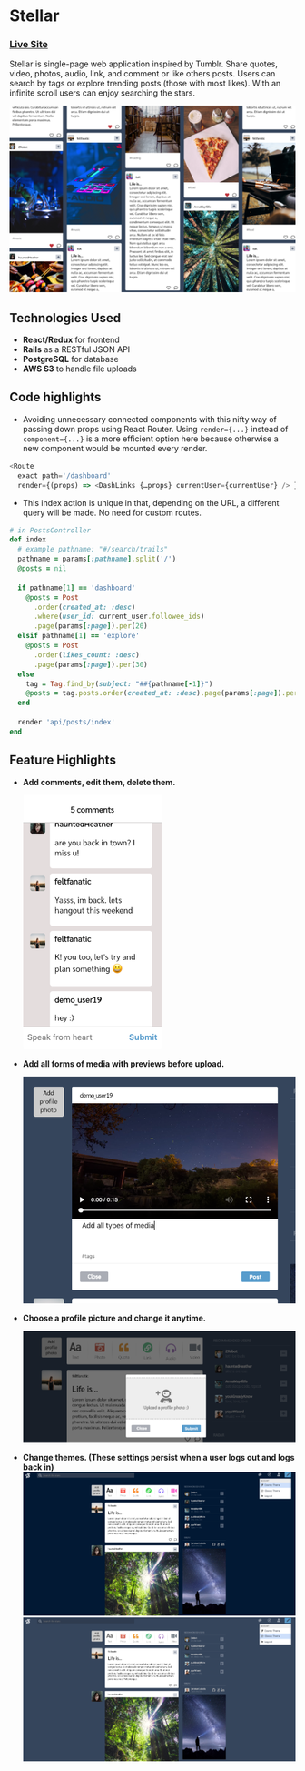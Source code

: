 # Stellar
### [Live Site](https://stellar-aa.herokuapp.com/)  
  
Stellar is single-page web application inspired by Tumblr. Share quotes, video, photos, audio, link, and comment or like others posts. Users can search by tags or explore trending posts (those with most likes). With an infinite scroll users can enjoy searching the stars.
  
![Posts layout](app/assets/images/posts.png?raw=true)

## Technologies Used
+ **React/Redux** for frontend
+ **Rails** as a RESTful JSON API
+ **PostgreSQL** for database
+ **AWS S3** to handle file uploads

## Code highlights
+ Avoiding unnecessary connected components with this nifty way of passing down props using React Router. Using `render={...}` instead of `component={...}` is a more efficient option here because otherwise a new component would be mounted every render.
```javascript
<Route
  exact path='/dashboard'
  render={(props) => <DashLinks {…props} currentUser={currentUser} /> } />
```
  
+ This index action is unique in that, depending on the URL, a different query will be made. No need for custom routes.
```ruby
# in PostsController
def index
  # example pathname: "#/search/trails"
  pathname = params[:pathname].split('/')
  @posts = nil

  if pathname[1] == 'dashboard'
    @posts = Post
      .order(created_at: :desc)
      .where(user_id: current_user.followee_ids)
      .page(params[:page]).per(20)
  elsif pathname[1] == 'explore'
    @posts = Post
      .order(likes_count: :desc)
      .page(params[:page]).per(30)
  else
    tag = Tag.find_by(subject: "##{pathname[-1]}")
    @posts = tag.posts.order(created_at: :desc).page(params[:page]).per(30)
  end

  render 'api/posts/index'
end
```

## Feature Highlights

+ **Add comments, edit them, delete them.**
  
  ![Comments](app/assets/images/comments.png?raw=true)

+ **Add all forms of media with previews before upload.**
  
  ![Media uploading](app/assets/images/media.png?raw=true) 
  
+ **Choose a profile picture and change it anytime.**
  
  ![Profile photo](app/assets/images/profile_pic.png?raw=true)

+ **Change themes. (These settings persist when a user logs out and logs back in)**
  ![Theme selection](app/assets/images/cosmic.png?raw=true)
  ![Theme selection](app/assets/images/classic.png?raw=true)  
